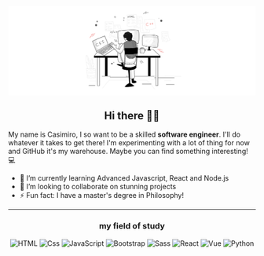<img src="/coding.png" alt="banner" align="center"/>


<h2 align="center">Hi there 🖖🏻</h2>

My name is Casimiro, I so want to be a skilled <strong>software engineer</strong>. I'll do whatever it takes to get there! I'm experimenting with a lot of thing for now and GitHub it's my warehouse. Maybe you can find something interesting! 💻
- 🌱 I’m currently learning Advanced Javascript, React and Node.js
- 👯 I’m looking to collaborate on stunning projects
- ⚡ Fun fact: I have a master's degree in Philosophy!

---


<h3 align="center">my field of study</h3>
<p align="center">
  <img alt="HTML" src="https://img.shields.io/badge/HTML-E34F26?logo=html5&logoColor=white&style=for-the-badge" />
  <img alt="Css" src="https://img.shields.io/badge/CSS-1572B6?logo=css3&logoColor=white&style=for-the-badge" />
  <img alt="JavaScript" src="https://img.shields.io/badge/JavaScript-F7DF1E?logo=javascript&logoColor=white&style=for-the-badge" />
  <img alt="Bootstrap" src="https://img.shields.io/badge/Bootstrap-563D7C?logo=react&logoColor=white&style=for-the-badge" />  
  <img alt="Sass" src="https://img.shields.io/badge/Sass-CC6699?logo=sass&logoColor=white&style=for-the-badge" />
  <img alt="React" src="https://img.shields.io/badge/React-61DAFB?logo=react&logoColor=white&style=for-the-badge" />  
  <img alt="Vue" src="https://img.shields.io/badge/Vue-4FC08D?logo=react&logoColor=white&style=for-the-badge" />
  <img alt="Python" src="https://img.shields.io/badge/Python-3776AB?logo=unity&logoColor=white&style=for-the-badge" />
</p>
